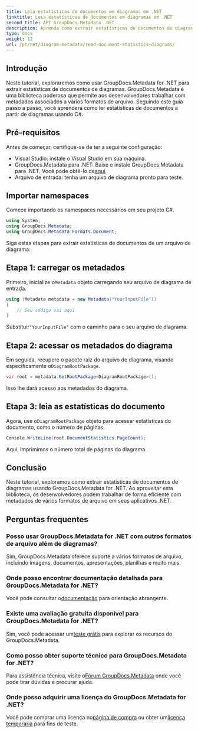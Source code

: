 ```yaml
---
title: Leia estatísticas de documentos em diagramas em .NET
linktitle: Leia estatísticas de documentos em diagramas em .NET
second_title: API GroupDocs.Metadata .NET
description: Aprenda como extrair estatísticas de documentos de diagramas em .NET usando GroupDocs.Metadata, uma poderosa biblioteca de manipulação de metadados.
type: docs
weight: 12
url: /pt/net/diagram-metadata/read-document-statistics-diagrams/
---
```

## Introdução
Neste tutorial, exploraremos como usar GroupDocs.Metadata for .NET para extrair estatísticas de documentos de diagramas. GroupDocs.Metadata é uma biblioteca poderosa que permite aos desenvolvedores trabalhar com metadados associados a vários formatos de arquivo. Seguindo este guia passo a passo, você aprenderá como ler estatísticas de documentos a partir de diagramas usando C#.
## Pré-requisitos
Antes de começar, certifique-se de ter a seguinte configuração:
- Visual Studio: instale o Visual Studio em sua máquina.
-  GroupDocs.Metadata para .NET: Baixe e instale GroupDocs.Metadata para .NET. Você pode obtê-lo de[aqui](https://releases.groupdocs.com/metadata/net/).
- Arquivo de entrada: tenha um arquivo de diagrama pronto para teste.

## Importar namespaces
Comece importando os namespaces necessários em seu projeto C#.
```csharp
using System;
using GroupDocs.Metadata;
using GroupDocs.Metadata.Formats.Document;
```

Siga estas etapas para extrair estatísticas de documentos de um arquivo de diagrama:
## Etapa 1: carregar os metadados
 Primeiro, inicialize o`Metadata` objeto carregando seu arquivo de diagrama de entrada.
```csharp
using (Metadata metadata = new Metadata("YourInputFile"))
{
    // Seu código vai aqui
}
```
 Substituir`"YourInputFile"` com o caminho para o seu arquivo de diagrama.
## Etapa 2: acessar os metadados do diagrama
 Em seguida, recupere o pacote raiz do arquivo de diagrama, visando especificamente o`DiagramRootPackage`.
```csharp
var root = metadata.GetRootPackage<DiagramRootPackage>();
```
Isso lhe dará acesso aos metadados do diagrama.
## Etapa 3: leia as estatísticas do documento
 Agora, use o`DiagramRootPackage` objeto para acessar estatísticas do documento, como o número de páginas.
```csharp
Console.WriteLine(root.DocumentStatistics.PageCount);
```
Aqui, imprimimos o número total de páginas do diagrama.

## Conclusão
Neste tutorial, exploramos como extrair estatísticas de documentos de diagramas usando GroupDocs.Metadata for .NET. Ao aproveitar esta biblioteca, os desenvolvedores podem trabalhar de forma eficiente com metadados de vários formatos de arquivo em seus aplicativos .NET.

## Perguntas frequentes
### Posso usar GroupDocs.Metadata for .NET com outros formatos de arquivo além de diagramas?
Sim, GroupDocs.Metadata oferece suporte a vários formatos de arquivo, incluindo imagens, documentos, apresentações, planilhas e muito mais.
### Onde posso encontrar documentação detalhada para GroupDocs.Metadata for .NET?
 Você pode consultar o[documentação](https://reference.groupdocs.com/metadata/net/) para orientação abrangente.
### Existe uma avaliação gratuita disponível para GroupDocs.Metadata for .NET?
 Sim, você pode acessar um[teste grátis](https://releases.groupdocs.com/) para explorar os recursos do GroupDocs.Metadata.
### Como posso obter suporte técnico para GroupDocs.Metadata for .NET?
 Para assistência técnica, visite o[Fórum GroupDocs.Metadata](https://forum.groupdocs.com/c/metadata/14) onde você pode tirar dúvidas e procurar ajuda.
### Onde posso adquirir uma licença do GroupDocs.Metadata for .NET?
 Você pode comprar uma licença no[página de compra](https://purchase.groupdocs.com/buy) ou obter um[licença temporária](https://purchase.groupdocs.com/temporary-license/) para fins de teste.